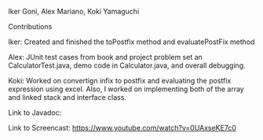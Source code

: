 Iker Goni, Alex Mariano, Koki Yamaguchi

Contributions

 Iker: Created and finished the toPostfix method and evaluatePostFix method
 
 Alex: JUnit test cases from book and project problem set an CalculatorTest.java, demo code in Calculator.java, and overall debugging.
 
 Koki: Worked on convertign infix to postfix and evaluating the postfix expression using excel. Also, I worked on implementing both of the array and linked stack and interface class.
 
 Link to Javadoc:
 
 Link to Screencast: https://www.youtube.com/watch?v=0UAxseKE7c0
